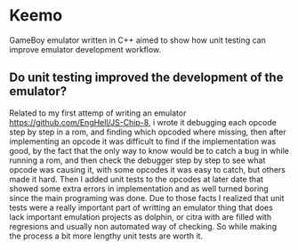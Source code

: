 # Keemo
GameBoy emulator written in C++ aimed to show how unit testing can improve emulator development workflow.

## Do unit testing improved the development of the emulator?
Related to my first attemp of writing an emulator https://github.com/EngHell/JS-Chip-8, i wrote it debugging each opcode step by step in a rom, and finding which opcoded where missing, then after implementing an opcode it was difficult to find if the implementation was good, by the fact that the only way to know would be to catch a bug in while running a rom, and then check the debugger step by step to see what opcode was causing it, with some opcodes it was easy to catch, but others made it hard. Then I added unit tests to the opcodes at later date that showed some extra errors in implementation and as well turned boring since the main programing was done.
Due to those facts I realized that unit tests were a really important part of writting an emulator thing that does lack important emulation projects as dolphin, or citra with are filled with regresions and usually non automated way of checking.
So while making the process a bit more lengthy unit tests are worth it.
